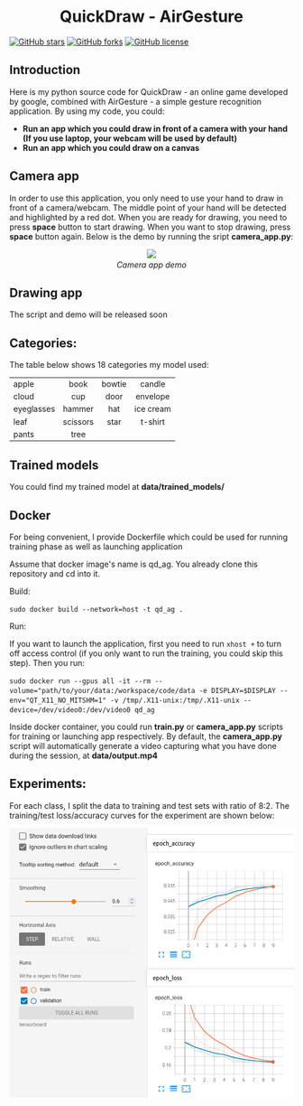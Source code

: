<p align="center">
 <h1 align="center">QuickDraw - AirGesture</h1>
</p>

[![GitHub stars](https://img.shields.io/github/stars/uvipen/QuickDraw-AirGesture-tensorflow)](https://github.com/uvipen/QuickDraw-AirGesture-tensorflow/stargazers)
[![GitHub forks](https://img.shields.io/github/forks/uvipen/QuickDraw-AirGesture-tensorflow?color=orange)](https://github.com/uvipen/QuickDraw-AirGesture-tensorflow/network)
[![GitHub license](https://img.shields.io/github/license/uvipen/QuickDraw-AirGesture-tensorflow)](https://github.com/uvipen/QuickDraw-AirGesture-tensorflow/blob/master/LICENSE)

## Introduction

Here is my python source code for QuickDraw - an online game developed by google, combined with AirGesture - a simple gesture recognition application. By using my code, you could: 
* **Run an app which you could draw in front of a camera with your hand (If you use laptop, your webcam will be used by default)**
* **Run an app which you could draw on a canvas**

## Camera app
In order to use this application, you only need to use your hand to draw in front of a camera/webcam. The middle point of your hand will be detected and highlighted by a red dot. When you are ready for drawing, you need to press **space** button to start drawing. When you want to stop drawing, press **space** button again.
Below is the demo by running the sript **camera_app.py**:
<p align="center">
  <img src="demo/quickdraw_airgesture.gif" width=800><br/>
  <i>Camera app demo</i>
</p>

## Drawing app
The script and demo will be released soon

## Categories:
The table below shows 18 categories my model used:

|           |           |           |           |
|-----------|:-----------:|:-----------:|:-----------:|
|   apple   |   book    |   bowtie  |   candle  |
|   cloud   |    cup    |   door    | envelope  |
|eyeglasses |   hammer  |    hat    | ice cream |
|   leaf    | scissors  |   star    |  t-shirt  |
|   pants   |    tree   |           |           |

## Trained models

You could find my trained model at **data/trained_models/**

## Docker

For being convenient, I provide Dockerfile which could be used for running training phase as well as launching application

Assume that docker image's name is qd_ag. You already clone this repository and cd into it.

Build:

`sudo docker build --network=host -t qd_ag .`

Run:

If you want to launch the application, first you need to run `xhost +` to turn off access control (if you only want to run the training, you could skip this step). Then you run:

`sudo docker run --gpus all -it --rm --volume="path/to/your/data:/workspace/code/data -e DISPLAY=$DISPLAY --env="QT_X11_NO_MITSHM=1" -v /tmp/.X11-unix:/tmp/.X11-unix --device=/dev/video0:/dev/video0 qd_ag`

Inside docker container, you could run **train.py** or **camera_app.py** scripts for training or launching app respectively. By default, the **camera_app.py** script will automatically generate a video capturing what you have done during the session, at **data/output.mp4**



## Experiments:

For each class, I split the data to training and test sets with ratio of 8:2. The training/test loss/accuracy curves for the experiment are shown below:

<img src="demo/loss_accuracy_curves.png" width="800"> 

